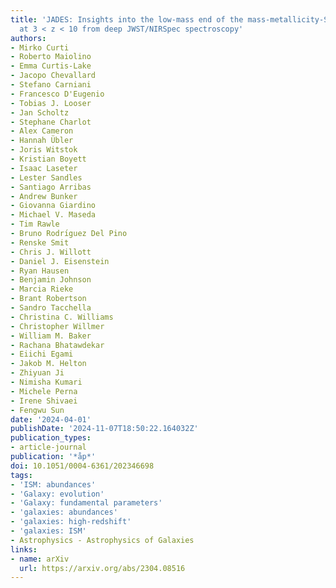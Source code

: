 ```yaml
---
title: 'JADES: Insights into the low-mass end of the mass-metallicity-SFR relation
  at 3 < z < 10 from deep JWST/NIRSpec spectroscopy'
authors:
- Mirko Curti
- Roberto Maiolino
- Emma Curtis-Lake
- Jacopo Chevallard
- Stefano Carniani
- Francesco D'Eugenio
- Tobias J. Looser
- Jan Scholtz
- Stephane Charlot
- Alex Cameron
- Hannah Übler
- Joris Witstok
- Kristian Boyett
- Isaac Laseter
- Lester Sandles
- Santiago Arribas
- Andrew Bunker
- Giovanna Giardino
- Michael V. Maseda
- Tim Rawle
- Bruno Rodrı́guez Del Pino
- Renske Smit
- Chris J. Willott
- Daniel J. Eisenstein
- Ryan Hausen
- Benjamin Johnson
- Marcia Rieke
- Brant Robertson
- Sandro Tacchella
- Christina C. Williams
- Christopher Willmer
- William M. Baker
- Rachana Bhatawdekar
- Eiichi Egami
- Jakob M. Helton
- Zhiyuan Ji
- Nimisha Kumari
- Michele Perna
- Irene Shivaei
- Fengwu Sun
date: '2024-04-01'
publishDate: '2024-11-07T18:50:22.164032Z'
publication_types:
- article-journal
publication: '*åp*'
doi: 10.1051/0004-6361/202346698
tags:
- 'ISM: abundances'
- 'Galaxy: evolution'
- 'Galaxy: fundamental parameters'
- 'galaxies: abundances'
- 'galaxies: high-redshift'
- 'galaxies: ISM'
- Astrophysics - Astrophysics of Galaxies
links:
- name: arXiv
  url: https://arxiv.org/abs/2304.08516
---
```

